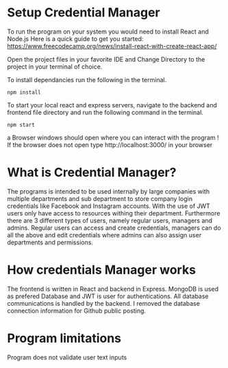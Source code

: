 # Setup Credential Manager

To run the program on your system you would need to install React and Node.js
Here is a quick guide to get you started: https://www.freecodecamp.org/news/install-react-with-create-react-app/

Open the project files in your favorite IDE and Change Directory to the project in your terminal of choice.

To install dependancies run the following in the terminal.
```
npm install
```
To start your local react and express servers, navigate to the backend and frontend file directory and run the following command in the terminal.
```
npm start 
```
a Browser windows should open where you can interact with the program !
If the browser does not open type http://localhost:3000/ in your browser


# What is Credential Manager?

The programs is intended to be used internally by large companies with multiple departments and sub department to store company login credentials like Facebook and Instagram accounts. With the use of JWT users only have access to resources withing their department. Furthermore there are 3 different types of users, namely regular users, managers and admins. Regular users can access and create credentials, managers can do all the above and edit credentials where admins can also assign user departments and permissions.


# How credentials Manager works

The frontend is written in React and backend in Express. MongoDB is used as prefered Database and JWT is user for authentications. All database communications is handled by the backend. I removed the database connection information for Github public posting.

# Program limitations

Program does not validate user text inputs
